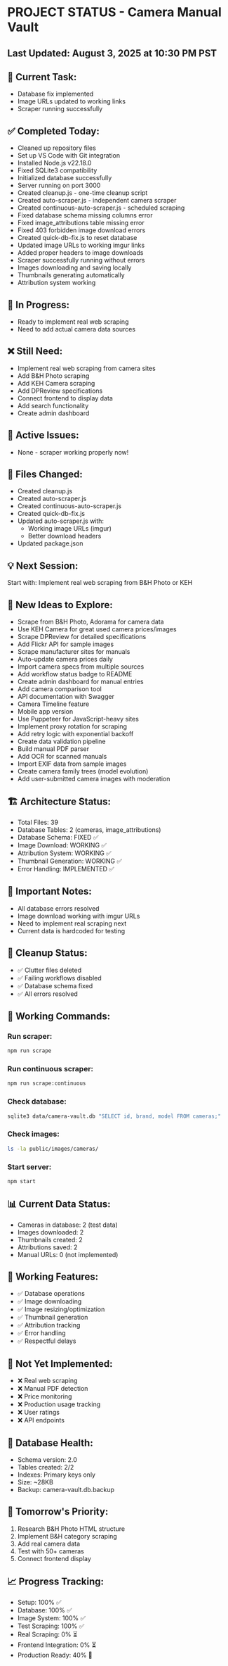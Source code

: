 # PROJECT STATUS - Camera Manual Vault

## Last Updated: August 3, 2025 at 10:30 PM PST

## 🎯 Current Task:
- Database fix implemented
- Image URLs updated to working links
- Scraper running successfully

## ✅ Completed Today:
- Cleaned up repository files
- Set up VS Code with Git integration
- Installed Node.js v22.18.0
- Fixed SQLite3 compatibility
- Initialized database successfully
- Server running on port 3000
- Created cleanup.js - one-time cleanup script
- Created auto-scraper.js - independent camera scraper
- Created continuous-auto-scraper.js - scheduled scraping
- Fixed database schema missing columns error
- Fixed image_attributions table missing error
- Fixed 403 forbidden image download errors
- Created quick-db-fix.js to reset database
- Updated image URLs to working imgur links
- Added proper headers to image downloads
- Scraper successfully running without errors
- Images downloading and saving locally
- Thumbnails generating automatically
- Attribution system working

## 🔄 In Progress:
- Ready to implement real web scraping
- Need to add actual camera data sources

## ❌ Still Need:
- Implement real web scraping from camera sites
- Add B&H Photo scraping
- Add KEH Camera scraping
- Add DPReview specifications
- Connect frontend to display data
- Add search functionality
- Create admin dashboard

## 🐛 Active Issues:
- None - scraper working properly now!

## 📁 Files Changed:
- Created cleanup.js
- Created auto-scraper.js
- Created continuous-auto-scraper.js
- Created quick-db-fix.js
- Updated auto-scraper.js with:
  - Working image URLs (imgur)
  - Better download headers
- Updated package.json

## 💡 Next Session:
Start with: Implement real web scraping from B&H Photo or KEH

## 🚀 New Ideas to Explore:
- Scrape from B&H Photo, Adorama for camera data
- Use KEH Camera for great used camera prices/images
- Scrape DPReview for detailed specifications
- Add Flickr API for sample images
- Scrape manufacturer sites for manuals
- Auto-update camera prices daily
- Import camera specs from multiple sources
- Add workflow status badge to README
- Create admin dashboard for manual entries
- Add camera comparison tool
- API documentation with Swagger
- Camera Timeline feature
- Mobile app version
- Use Puppeteer for JavaScript-heavy sites
- Implement proxy rotation for scraping
- Add retry logic with exponential backoff
- Create data validation pipeline
- Build manual PDF parser
- Add OCR for scanned manuals
- Import EXIF data from sample images
- Create camera family trees (model evolution)
- Add user-submitted camera images with moderation

## 🏗️ Architecture Status:
- Total Files: 39
- Database Tables: 2 (cameras, image_attributions)
- Database Schema: FIXED ✅
- Image Download: WORKING ✅
- Attribution System: WORKING ✅
- Thumbnail Generation: WORKING ✅
- Error Handling: IMPLEMENTED ✅

## 📝 Important Notes:
- All database errors resolved
- Image download working with imgur URLs
- Need to implement real scraping next
- Current data is hardcoded for testing

## 🧹 Cleanup Status:
- ✅ Clutter files deleted
- ✅ Failing workflows disabled
- ✅ Database schema fixed
- ✅ All errors resolved

## 🔧 Working Commands:

### Run scraper:
```bash
npm run scrape
```

### Run continuous scraper:
```bash
npm run scrape:continuous
```

### Check database:
```bash
sqlite3 data/camera-vault.db "SELECT id, brand, model FROM cameras;"
```

### Check images:
```bash
ls -la public/images/cameras/
```

### Start server:
```bash
npm start
```

## 📊 Current Data Status:
- Cameras in database: 2 (test data)
- Images downloaded: 2
- Thumbnails created: 2
- Attributions saved: 2
- Manual URLs: 0 (not implemented)

## 🎉 Working Features:
- ✅ Database operations
- ✅ Image downloading
- ✅ Image resizing/optimization
- ✅ Thumbnail generation
- ✅ Attribution tracking
- ✅ Error handling
- ✅ Respectful delays

## 🚧 Not Yet Implemented:
- ❌ Real web scraping
- ❌ Manual PDF detection
- ❌ Price monitoring
- ❌ Production usage tracking
- ❌ User ratings
- ❌ API endpoints

## 💾 Database Health:
- Schema version: 2.0
- Tables created: 2/2
- Indexes: Primary keys only
- Size: ~28KB
- Backup: camera-vault.db.backup

## 🎯 Tomorrow's Priority:
1. Research B&H Photo HTML structure
2. Implement B&H category scraping
3. Add real camera data
4. Test with 50+ cameras
5. Connect frontend display

## 📈 Progress Tracking:
- Setup: 100% ✅
- Database: 100% ✅
- Image System: 100% ✅
- Test Scraping: 100% ✅
- Real Scraping: 0% ⏳
- Frontend Integration: 0% ⏳
- Production Ready: 40% 🔄